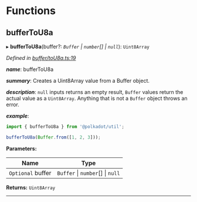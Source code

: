 

# Functions

<a id="buffertou8a"></a>

##  bufferToU8a

▸ **bufferToU8a**(buffer?: *`Buffer` \| `number`[] \| `null`*): `Uint8Array`

*Defined in [buffer/toU8a.ts:19](https://github.com/polkadot-js/common/blob/8861269/packages/util/src/buffer/toU8a.ts#L19)*

*__name__*: bufferToU8a

*__summary__*: Creates a Uint8Array value from a Buffer object.

*__description__*: `null` inputs returns an empty result, `Buffer` values return the actual value as a `Uint8Array`. Anything that is not a `Buffer` object throws an error.

*__example__*:   

```javascript
import { bufferToU8a } from '@polkadot/util';

bufferToU8a(Buffer.from([1, 2, 3]));
```

**Parameters:**

| Name | Type |
| ------ | ------ |
| `Optional` buffer | `Buffer` \| `number`[] \| `null` |

**Returns:** `Uint8Array`

___

